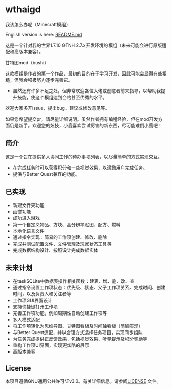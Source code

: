 # wthaigd
我该怎么办呢（Minecraft模组）

English version is here: [README.md](./README.md)

这是一个针对我的世界1.7.10 GTNH 2.7.x开发环境的模组（未来可能会进行原版适配和高版本兼容）。

甘特图mod（bushi）

这款模组是作者的第一个作品，最初的目的在于学习开发，因此可能会显得有些粗糙，但我会积极努力逐步完善它。

* 虽然还有许多不足之处，但非常欢迎各位大佬或创意者前来指导，以帮助我提升技能，使这个模组达到合格甚至优秀的水平。

欢迎大家多开issue，提出bug、建议或修改意见等。

如果您希望提交pr，请尽量详细说明。虽然作者拥有编程经验，但在mod开发方面仍是新手。欢迎您的炫技，小鹿喜欢尝试厉害的新东西，尽可能难倒小鹿吧！

## 简介
这是一个旨在提供多人协同工作的待办事项列表，以尽量简单的方式实现交互。
* 在完成任务时可以获得积分和一些视觉效果，以激励用户完成任务。
* 提供与Better Quest兼容的功能。

## 已实现
* 新建文件夹功能
* 画饼功能
* 成功进入游戏
* 第一个自定义物品、方块、高分辨率贴图、配方、燃料
* 本地化语言文件
* 通过指令实现：简易的工作项创建、修改、删除
* 完成并测试配置文件、文件管理及玩家状态工具类
* 完成数据结构设计、按照设计完成数据实体

## 未来计划
* 在taskSQLite中数据表操作相关函数：建表、增、删、改、查
* 通过指令设置工作项状态：优先级、状态、父子工作项关系、完成时间、创建时间，以及负责人和关注者等
* 工作项GUI界面设计
* 支持快捷键打开工作项
* 完善工作项功能，例如周期性自动创建工作项等
* 多人模式适配
* 将工作项转化为思维导图、甘特图看板及时间轴看板（简陋实现）
* 与Better Quest适配，并以合理方式选择任务项目，实现同步组队
* 为任务完成提供正反馈效果，包括视觉效果、听觉提示及积分奖励等
* 重构工作项UI界面，实现更炫酷的展示
* 高版本兼容

## License
本项目遵循GNU通用公共许可证v3.0。有关详细信息，请参阅[LICENSE](./LICENSE) 文件。
